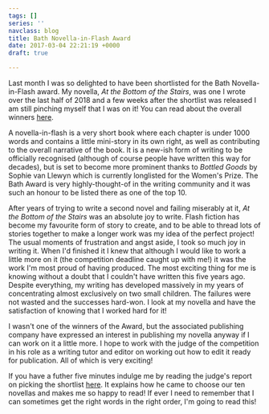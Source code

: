 ```yaml
---
tags: []
series: ''
navclass: blog
title: Bath Novella-in-Flash Award
date: 2017-03-04 22:21:19 +0000
draft: true

---
```

Last month I was so delighted to have been shortlisted for the Bath Novella-in-Flash award. My novella, _At the Bottom of the Stairs_, was one I wrote over the last half of 2018 and a few weeks after the shortlist was released I am still pinching myself that I was on it! You can read about the overall winners [here](https://bathflashfictionaward.com/2019/03/2019-novella-in-flash-award-results-and-round-up/).

A novella-in-flash is a very short book where each chapter is under 1000 words and contains a little mini-story in its own right, as well as contributing to the overall narrative of the book. It is a new-ish form of writing to be officially recognised (although of course people have written this way for decades), but is set to become more prominent thanks to _Bottled Goods_ by Sophie van Llewyn  which is currently longlisted for the Women's Prize. The Bath Award is very highly-thought-of in the writing community and it was such an honour to be listed there as one of the top 10.

After years of trying to write a second novel and failing miserably at it, _At the Bottom of the Stairs_ was an absolute joy to write. Flash fiction has become my favourite form of story to create, and to be able to thread lots of stories together to make a longer work was my idea of the perfect project! The usual moments of frustration and angst aside, I took so much joy in writing it. When I'd finished it I knew that although I would like to work a little more on it (the competition deadline caught up with me!) it was the work I'm most proud of having produced. The most exciting thing for me is knowing without a doubt that I couldn't have written this five years ago. Despite everything, my writing has developed massively in my years of concentrating almost exclusively on two small children. The failures were not wasted and the successes hard-won. I look at my novella and have the satisfaction of knowing that I worked hard for it!

I wasn't one of the winners of the Award, but the associated publishing company have expressed an interest in publishing my novella anyway if I can work on it a little more. I hope to work with the judge of the competition in his role as a writing tutor and editor on working out how to edit it ready for publication. All of which is very exciting!

If you have a futher five minutes indulge me by reading the judge's report on picking the shortlist [here](). It explains how he came to choose our ten novellas and makes me so happy to read! If ever I need to remember that I can sometimes get the right words in the right order, I'm going to read this!